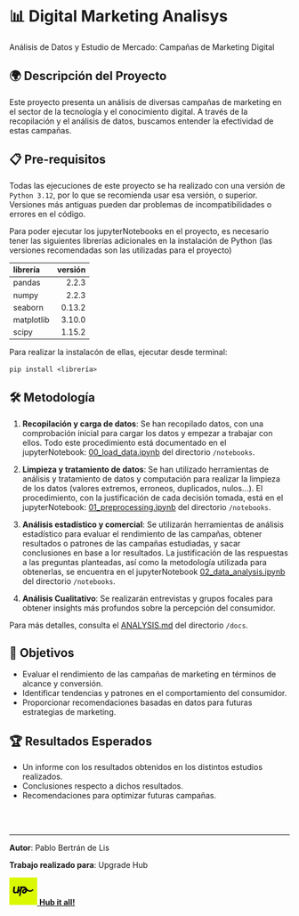# 📊 Digital Marketing Analisys
Análisis de Datos y Estudio de Mercado: Campañas de Marketing  Digital

## 🌍 Descripción del Proyecto

Este proyecto presenta un análisis de diversas campañas de marketing en el sector de la tecnología y el conocimiento digital. A través de la recopilación y el análisis de datos, buscamos entender la efectividad de estas campañas.

## 📋 Pre-requisitos

Todas las ejecuciones de este proyecto se ha realizado con una versión de `Python 3.12`, por lo que se recomienda usar esa versión, o superior. Versiones más antiguas pueden dar problemas de incompatibilidades o errores en el código.

Para poder ejecutar los jupyterNotebooks en el proyecto, es necesario tener las siguientes librerías adicionales en la instalación de Python (las versiones recomendadas son las utilizadas para el proyecto)

| librería | versión |
| :- | -: |
| pandas | 2.2.3 |
| numpy | 2.2.3 |
| seaborn | 0.13.2 |
| matplotlib | 3.10.0 |
| scipy | 1.15.2 |

Para realizar la instalacón de ellas, ejecutar desde terminal:
```
pip install <librería>
```

## 🛠 Metodología

1. **Recopilación y carga de datos**: Se han recopilado datos, con una comprobación inicial para cargar los datos y empezar a trabajar con ellos. Todo este procedimiento está documentado en el jupyterNotebook: [00_load_data.ipynb](./notebooks/00_load_data.ipynb) del directorio `/notebooks`.

2. **Limpieza y tratamiento de datos**: Se han utilizado herramientas de análisis y tratamiento de datos y computación para realizar la limpieza de los datos (valores extremos, erroneos, duplicados, nulos...). El procedimiento, con la justificación de cada decisión tomada, está en el jupyterNotebook: [01_preprocessing.ipynb](./notebooks/01_preprocessing.ipynb) del directorio `/notebooks`.

3. **Análisis estadístico y comercial**: Se utilizarán herramientas de análisis estadístico para evaluar el rendimiento de las campañas, obtener resultados o patrones de las campañas estudiadas, y sacar conclusiones en base a lor resultados. La justificación de las respuestas a las preguntas planteadas, así como la metodología utilizada para obtenerlas, se encuentra en el jupyterNotebook [02_data_analysis.ipynb](./notebooks/02_data_analysis.ipynb) del directorio `/notebooks`.

4. **Análisis Cualitativo**: Se realizarán entrevistas y grupos focales para obtener insights más profundos sobre la percepción del consumidor.

Para más detalles, consulta el [ANALYSIS.md](./docs/ANALYSIS.md) del directorio `/docs`.

## 🎯 Objetivos

- Evaluar el rendimiento de las campañas de marketing en términos de alcance y conversión.
- Identificar tendencias y patrones en el comportamiento del consumidor.
- Proporcionar recomendaciones basadas en datos para futuras estrategias de marketing.

## 🏆 Resultados Esperados

- Un informe con los resultados obtenidos en los distintos estudios realizados.
- Conclusiones respecto a dichos resultados.
- Recomendaciones para optimizar futuras campañas.

<br>
<br>

---

**Autor**: Pablo Bertrán de Lis

**Trabajo realizado para**: Upgrade Hub

<a href="https://www.upgrade-hub.com/" target="_blank" rel="noopener noreferrer"><img src="./img/upgrade_logo.jpg" alt="Description" width="50"> **Hub it all!**</a>
